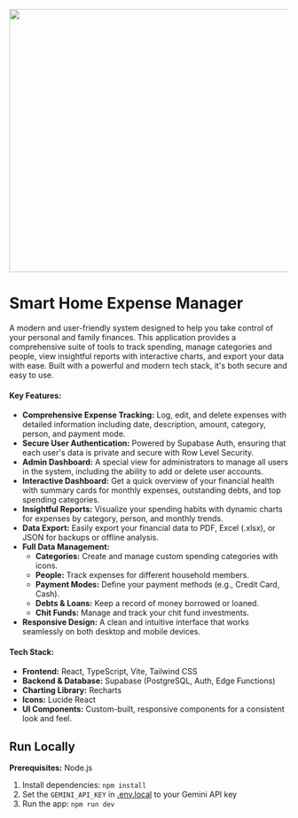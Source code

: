 <div align="center">
<img width="1200" height="475" alt="GHBanner" src="https://github.com/user-attachments/assets/0aa67016-6eaf-458a-adb2-6e31a0763ed6" />
</div>

# Smart Home Expense Manager

A modern and user-friendly system designed to help you take control of your personal and family finances. This application provides a comprehensive suite of tools to track spending, manage categories and people, view insightful reports with interactive charts, and export your data with ease. Built with a powerful and modern tech stack, it's both secure and easy to use.

#### Key Features:

*   **Comprehensive Expense Tracking:** Log, edit, and delete expenses with detailed information including date, description, amount, category, person, and payment mode.
*   **Secure User Authentication:** Powered by Supabase Auth, ensuring that each user's data is private and secure with Row Level Security.
*   **Admin Dashboard:** A special view for administrators to manage all users in the system, including the ability to add or delete user accounts.
*   **Interactive Dashboard:** Get a quick overview of your financial health with summary cards for monthly expenses, outstanding debts, and top spending categories.
*   **Insightful Reports:** Visualize your spending habits with dynamic charts for expenses by category, person, and monthly trends.
*   **Data Export:** Easily export your financial data to PDF, Excel (.xlsx), or JSON for backups or offline analysis.
*   **Full Data Management:**
    *   **Categories:** Create and manage custom spending categories with icons.
    *   **People:** Track expenses for different household members.
    *   **Payment Modes:** Define your payment methods (e.g., Credit Card, Cash).
    *   **Debts & Loans:** Keep a record of money borrowed or loaned.
    *   **Chit Funds:** Manage and track your chit fund investments.
*   **Responsive Design:** A clean and intuitive interface that works seamlessly on both desktop and mobile devices.

#### Tech Stack:

*   **Frontend:** React, TypeScript, Vite, Tailwind CSS
*   **Backend & Database:** Supabase (PostgreSQL, Auth, Edge Functions)
*   **Charting Library:** Recharts
*   **Icons:** Lucide React
*   **UI Components:** Custom-built, responsive components for a consistent look and feel.

## Run Locally

**Prerequisites:**  Node.js


1. Install dependencies:
   `npm install`
2. Set the `GEMINI_API_KEY` in [.env.local](.env.local) to your Gemini API key
3. Run the app:
   `npm run dev`
